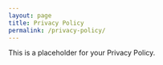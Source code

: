 ```yaml
---
layout: page
title: Privacy Policy
permalink: /privacy-policy/
---
```

This is a placeholder for your Privacy Policy.